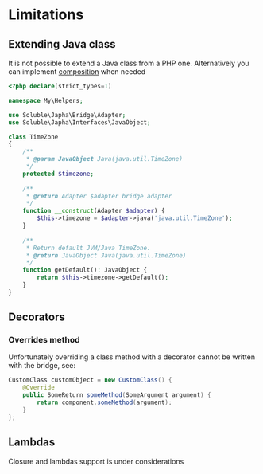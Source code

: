 # Limitations

## Extending Java class

It is not possible to extend a Java class from a PHP one. Alternatively
you can implement [composition](https://en.wikipedia.org/wiki/Composition_over_inheritance) when
needed 
 
```php
<?php declare(strict_types=1)

namespace My\Helpers;

use Soluble\Japha\Bridge\Adapter;
use Soluble\Japha\Interfaces\JavaObject;

class TimeZone
{   
    /**
     * @param JavaObject Java(java.util.TimeZone)
     */
    protected $timezone;
    
    /**
     * @return Adapter $adapter bridge adapter
     */
    function __construct(Adapter $adapter) {
        $this->timezone = $adapter->java('java.util.TimeZone');
    }
    
    /**
     * Return default JVM/Java TimeZone.
     * @return JavaObject Java(java.util.TimeZone)
     */    
    function getDefault(): JavaObject {
        return $this->timezone->getDefault();        
    }
}    
``` 

## Decorators

### Overrides method

Unfortunately overriding a class method with a decorator cannot 
be written with the bridge, see:

```java
CustomClass customObject = new CustomClass() {
    @Override
	public SomeReturn someMethod(SomeArgument argument) {
	    return component.someMethod(argument);
    }
};
```


## Lambdas

Closure and lambdas support is under considerations